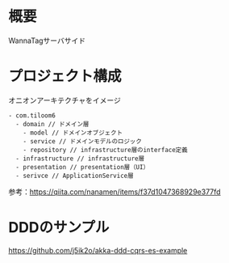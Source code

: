 # 概要

WannaTagサーバサイド

# プロジェクト構成

オニオンアーキテクチャをイメージ

```
- com.tiloom6
  - domain // ドメイン層
    - model // ドメインオブジェクト
    - service // ドメインモデルのロジック
    - repository // infrastructure層のinterface定義
  - infrastructure // infrastructure層
  - presentation // presentation層（UI）
  - serivce // ApplicationService層
```

参考：https://qiita.com/nanamen/items/f37d1047368929e377fd

# DDDのサンプル

https://github.com/j5ik2o/akka-ddd-cqrs-es-example